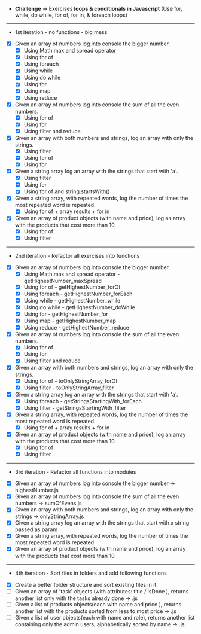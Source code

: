 - **Challenge** ⇒ Exercises **loops & conditionals in Javascript** (Use for, while, do while, for of, for in, & foreach loops)

<hr>

- 1st iteration - no functions - big mess
- [x] Given an array of numbers log into console the bigger number.
  - [x] Using Math.max and spread operator
  - [x] Using for of
  - [x] Using foreach
  - [x] Using while
  - [x] Using do while
  - [x] Using for
  - [x] Using map
  - [x] Using reduce
- [x] Given an array of numbers log into console the sum of all the even numbers.
  - [x] Using for of
  - [x] Using for
  - [x] Using filter and reduce
- [x] Given an array with both numbers and strings, log an array with only the strings.
  - [x] Using filter
  - [x] Using for of
  - [x] Using for
- [x] Given a string array log an array with the strings that start with 'a'.
  - [x] Using filter
  - [x] Using for
  - [x] Using for of and string.startsWith()
- [x] Given a string array, with repeated words, log the number of times the most repeated word is repeated. 
  - [x] Using for of + array results + for in
- [x] Given an array of product objects (with name and price), log an array with the products that cost more than 10.
  - [x] Using for of
  - [x] Using filter
<hr>

- 2nd iteration - Refactor all exercises into functions
- [x] Given an array of numbers log into console the bigger number.
  - [x] Using Math.max and spread operator - getHighestNumber_maxSpread
  - [x] Using for of - getHighestNumber_forOf
  - [x] Using foreach - getHighestNumber_forEach
  - [x] Using while - getHighestNumber_while
  - [x] Using do while - getHighestNumber_doWhile
  - [x] Using for - getHighestNumber_for
  - [x] Using map - getHighestNumber_map
  - [x] Using reduce - getHighestNumber_reduce
- [x] Given an array of numbers log into console the sum of all the even numbers.
  - [x] Using for of
  - [x] Using for
  - [x] Using filter and reduce
- [x] Given an array with both numbers and strings, log an array with only the strings.
  - [x] Using for of - toOnlyStringArray_forOf
  - [x] Using filter - toOnlyStringArray_filter
- [x] Given a string array log an array with the strings that start with 'a'.
  - [x] Using foreach - getStringsStartingWith_forEach
  - [x] Using filter - getStringsStartingWith_filter
- [x] Given a string array, with repeated words, log the number of times the most repeated word is repeated. 
  - [x] Using for of + array results + for in
- [x] Given an array of product objects (with name and price), log an array with the products that cost more than 10.
  - [x] Using for of
  - [x] Using filter
<hr>

- 3rd iteration - Refactor all functions into modules
- [x] Given an array of numbers log into console the bigger number -> highestNumber.js 
- [x] Given an array of numbers log into console the sum of all the even numbers -> sumOfEvens.js
- [x] Given an array with both numbers and strings, log an array with only the strings -> onlyStringArray.js
- [x] Given a string array log an array with the strings that start with x string passed as param
- [x] Given a string array, with repeated words, log the number of times the most repeated word is repeated 
- [x] Given an array of product objects (with name and price), log an array with the products that cost more than 10

<hr>

- 4th iteration - Sort files in folders and add following functions
- [x] Create a better folder structure and sort existing files in it.
- [ ] Given an array of 'task' objects (with attributes: title <string> / isDone <bool>), returns another list only with the tasks already done -> .js 
- [ ] Given a list of products objects(each with name <string> and price <number>), returns another list with the products sorted from less to most price -> .js
- [ ] Given a list of user objects(each with name <string> and role<string>), returns another list containing only the admin users, alphabetically sorted by name -> .js